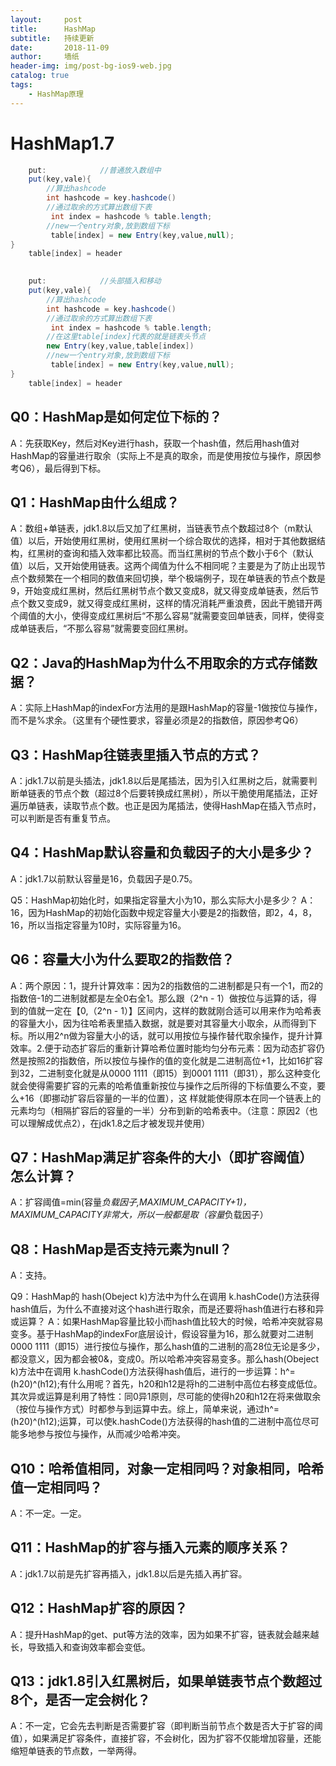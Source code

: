 ```yaml
---
layout:     post
title:      HashMap
subtitle:   持续更新
date:       2018-11-09
author:     墙纸
header-img: img/post-bg-ios9-web.jpg
catalog: true
tags:
    - HashMap原理
---
```


# HashMap1.7

```java
	put:			//普通放入数组中
	put(key,vale){
        //算出hashcode
		int hashcode = key.hashcode()
		//通过取余的方式算出数组下表
         int index = hashcode % table.length;
        //new一个entry对象,放到数组下标 
         table[index] = new Entry(key,value,null);
}
	table[index] = header
	

```

``` java
	put:			//头部插入和移动
	put(key,vale){
        //算出hashcode
		int hashcode = key.hashcode()
		//通过取余的方式算出数组下表
         int index = hashcode % table.length;
        //在这里table[index]代表的就是链表头节点
        new Entry(key,value,table[index])
        //new一个entry对象,放到数组下标 
         table[index] = new Entry(key,value,null);
}
	table[index] = header
```

##   Q0：HashMap是如何定位下标的？

A：先获取Key，然后对Key进行hash，获取一个hash值，然后用hash值对HashMap的容量进行取余（实际上不是真的取余，而是使用按位与操作，原因参考Q6），最后得到下标。

## Q1：HashMap由什么组成？

A：数组+单链表，jdk1.8以后又加了红黑树，当链表节点个数超过8个（m默认值）以后，开始使用红黑树，使用红黑树一个综合取优的选择，相对于其他数据结构，红黑树的查询和插入效率都比较高。而当红黑树的节点个数小于6个（默认值）以后，又开始使用链表。这两个阈值为什么不相同呢？主要是为了防止出现节点个数频繁在一个相同的数值来回切换，举个极端例子，现在单链表的节点个数是9，开始变成红黑树，然后红黑树节点个数又变成8，就又得变成单链表，然后节点个数又变成9，就又得变成红黑树，这样的情况消耗严重浪费，因此干脆错开两个阈值的大小，使得变成红黑树后“不那么容易”就需要变回单链表，同样，使得变成单链表后，“不那么容易”就需要变回红黑树。

## Q2：Java的HashMap为什么不用取余的方式存储数据？

A：实际上HashMap的indexFor方法用的是跟HashMap的容量-1做按位与操作，而不是%求余。（这里有个硬性要求，容量必须是2的指数倍，原因参考Q6）

## Q3：HashMap往链表里插入节点的方式？

A：jdk1.7以前是头插法，jdk1.8以后是尾插法，因为引入红黑树之后，就需要判断单链表的节点个数（超过8个后要转换成红黑树），所以干脆使用尾插法，正好遍历单链表，读取节点个数。也正是因为尾插法，使得HashMap在插入节点时，可以判断是否有重复节点。

## Q4：HashMap默认容量和负载因子的大小是多少？

A：jdk1.7以前默认容量是16，负载因子是0.75。

Q5：HashMap初始化时，如果指定容量大小为10，那么实际大小是多少？
A：16，因为HashMap的初始化函数中规定容量大小要是2的指数倍，即2，4，8，16，所以当指定容量为10时，实际容量为16。  

##   Q6：容量大小为什么要取2的指数倍？

A：两个原因：1，提升计算效率：因为2的指数倍的二进制都是只有一个1，而2的指数倍-1的二进制就都是左全0右全1。那么跟（2^n - 1）做按位与运算的话，得到的值就一定在【0,（2^n - 1）】区间内，这样的数就刚合适可以用来作为哈希表的容量大小，因为往哈希表里插入数据，就是要对其容量大小取余，从而得到下标。所以用2^n做为容量大小的话，就可以用按位与操作替代取余操作，提升计算效率。2.便于动态扩容后的重新计算哈希位置时能均匀分布元素：因为动态扩容仍然是按照2的指数倍，所以按位与操作的值的变化就是二进制高位+1，比如16扩容到32，二进制变化就是从0000 1111（即15）到0001 1111（即31），那么这种变化就会使得需要扩容的元素的哈希值重新按位与操作之后所得的下标值要么不变，要么+16（即挪动扩容后容量的一半的位置），这  样就能使得原本在同一个链表上的元素均匀（相隔扩容后的容量的一半）分布到新的哈希表中。（注意：原因2（也可以理解成优点2），在jdk1.8之后才被发现并使用）

## Q7：HashMap满足扩容条件的大小（即扩容阈值）怎么计算？

A：扩容阈值=min(容量*负载因子,MAXIMUM_CAPACITY+1)，MAXIMUM_CAPACITY非常大，所以一般都是取（容量*负载因子）

## Q8：HashMap是否支持元素为null？

A：支持。  

  Q9：HashMap的 hash(Obeject k)方法中为什么在调用 k.hashCode()方法获得hash值后，为什么不直接对这个hash进行取余，而是还要将hash值进行右移和异或运算？
A：如果HashMap容量比较小而hash值比较大的时候，哈希冲突就容易变多。基于HashMap的indexFor底层设计，假设容量为16，那么就要对二进制0000 1111（即15）进行按位与操作，那么hash值的二进制的高28位无论是多少，都没意义，因为都会被0&，变成0。所以哈希冲突容易变多。那么hash(Obeject k)方法中在调用 k.hashCode()方法获得hash值后，进行的一步运算：h^=(h20)^(h12);有什么用呢？首先，h20和h12是将h的二进制中高位右移变成低位。其次异或运算是利用了特性：同0异1原则，尽可能的使得h20和h12在将来做取余（按位与操作方式）时都参与到运算中去。综上，简单来说，通过h^=(h20)^(h12);运算，可以使k.hashCode()方法获得的hash值的二进制中高位尽可能多地参与按位与操作，从而减少哈希冲突。

## Q10：哈希值相同，对象一定相同吗？对象相同，哈希值一定相同吗？

A：不一定。一定。

## Q11：HashMap的扩容与插入元素的顺序关系？

A：jdk1.7以前是先扩容再插入，jdk1.8以后是先插入再扩容。

## Q12：HashMap扩容的原因？

A：提升HashMap的get、put等方法的效率，因为如果不扩容，链表就会越来越长，导致插入和查询效率都会变低。

## Q13：jdk1.8引入红黑树后，如果单链表节点个数超过8个，是否一定会树化？

A：不一定，它会先去判断是否需要扩容（即判断当前节点个数是否大于扩容的阈值），如果满足扩容条件，直接扩容，不会树化，因为扩容不仅能增加容量，还能缩短单链表的节点数，一举两得。  

